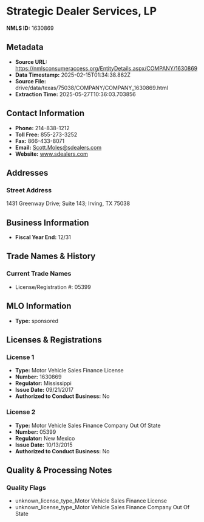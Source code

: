 # Strategic Dealer Services, LP

**NMLS ID:** 1630869

## Metadata
- **Source URL:** https://nmlsconsumeraccess.org/EntityDetails.aspx/COMPANY/1630869
- **Data Timestamp:** 2025-02-15T01:34:38.862Z
- **Source File:** drive/data/texas/75038/COMPANY/COMPANY_1630869.html
- **Extraction Time:** 2025-05-27T10:36:03.703856

## Contact Information
- **Phone:** 214-838-1212
- **Toll Free:** 855-273-3252
- **Fax:** 866-433-8071
- **Email:** Scott.Moles@sdealers.com
- **Website:** www.sdealers.com

## Addresses
### Street Address
1431 Greenway Drive; Suite 143; Irving, TX 75038

## Business Information
- **Fiscal Year End:** 12/31

## Trade Names & History
### Current Trade Names
- License/Registration #: 05399

## MLO Information
- **Type:** sponsored

## Licenses & Registrations

### License 1
- **Type:** Motor Vehicle Sales Finance License
- **Number:** 1630869
- **Regulator:** Mississippi
- **Issue Date:** 09/21/2017
- **Authorized to Conduct Business:** No

### License 2
- **Type:** Motor Vehicle Sales Finance Company Out Of State
- **Number:** 05399
- **Regulator:** New Mexico
- **Issue Date:** 10/13/2015
- **Authorized to Conduct Business:** No

## Quality & Processing Notes
### Quality Flags
- unknown_license_type_Motor Vehicle Sales Finance License
- unknown_license_type_Motor Vehicle Sales Finance Company Out Of State
